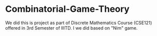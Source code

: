 # Combinatorial-Game-Theory
We did this is project as part of Discrete Mathematics Course (CSE121) offered in 3rd Semester of IIITD. I we did based on "Nim" game.
